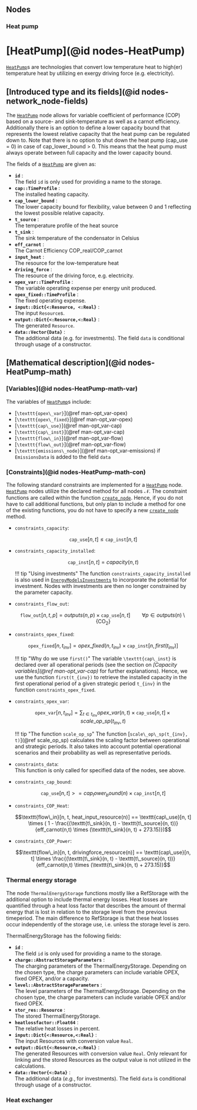 ## Nodes

### Heat pump

# [HeatPump](@id nodes-HeatPump)

[`HeatPump`](@ref)s are technologies that convert low temperature heat to high(er) temperature heat by utilizing en exergy driving force (e.g. electricity).

## [Introduced type and its fields](@id nodes-network_node-fields)

The [`HeatPump`](@ref) node allows for variable coefficient of performance (COP) based on a source- and sink-temperature as well as a carnot efficiency. 
Additionally there is an option to define a lower capacity bound that represents the lowest relative capacity that the heat pump can be regulated down to. Note that there is no option to shut down the heat pump (cap_use = 0) in case of cap_lower_bound > 0. This means that the heat pump must always operate between full capacity and the lower capacity bound. 

The fields of a [`HeatPump`](@ref) are given as:

- **`id`** :\
     The field `id` is only used for providing a name to the storage.
- **`cap::TimeProfile`** :\
    The installed heating capacity.
- **`cap_lower_bound`** :\
    The lower capacity bound for flexibility, value between 0 and 1 reflecting the lowest possible relative capacity. 
- **`t_source`** :\
    The temperature profile of the heat source
- **`t_sink`** :\
    The sink temperature of the condensator in Celsius
- **`eff_carnot`** :\
    The Carnot Efficiency COP_real/COP_carnot
- **`input_heat`** :\
    The resource for the low-temperature heat
- **`driving_force`** :\
    The resource of the driving force, e.g. electricity.
- **`opex_var::TimeProfile`** :\
    The variable operating expense per energy unit produced.
- **`opex_fixed::TimeProfile`** :\
    The fixed operating expense.
- **`input::Dict{<:Resource, <:Real}`** :\
    The input `Resource`s.
- **`output::Dict{<:Resource,<:Real}`** :\
    The generated `Resource`.
- **`data::Vector{Data}`** :\
    The additional data (e.g. for investments). The field `data` is conditional through usage of a constructor.

## [Mathematical description](@id nodes-HeatPump-math)

### [Variables](@id nodes-HeatPump-math-var)

The variables of [`HeatPump`](@ref)s include:

- [``\texttt{opex\_var}``](@ref man-opt_var-opex)
- [``\texttt{opex\_fixed}``](@ref man-opt_var-opex)
- [``\texttt{cap\_use}``](@ref man-opt_var-cap)
- [``\texttt{cap\_inst}``](@ref man-opt_var-cap)
- [``\texttt{flow\_in}``](@ref man-opt_var-flow)
- [``\texttt{flow\_out}``](@ref man-opt_var-flow)
- [``\texttt{emissions\_node}``](@ref man-opt_var-emissions) if `EmissionsData` is added to the field `data`

### [Constraints](@id nodes-HeatPump-math-con)

The following standard constraints are implemented for a [`HeatPump`](@ref) node.
[`HeatPump`](@ref) nodes utilize the declared method for all nodes 𝒩.
The constraint functions are called within the function [`create_node`](@ref).
Hence, if you do not have to call additional functions, but only plan to include a method for one of the existing functions, you do not have to specify a new [`create_node`](@ref) method.

- `constraints_capacity`:

  ```math
  \texttt{cap\_use}[n, t] \leq \texttt{cap\_inst}[n, t]
  ```

- `constraints_capacity_installed`:

  ```math
  \texttt{cap\_inst}[n, t] = capacity(n, t)
  ```

  !!! tip "Using investments"
      The function `constraints_capacity_installed` is also used in [`EnergyModelsInvestments`](https://energymodelsx.github.io/EnergyModelsInvestments.jl/) to incorporate the potential for investment.
      Nodes with investments are then no longer constrained by the parameter capacity.


- `constraints_flow_out`:

  ```math
  \texttt{flow\_out}[n, t, p] =
  outputs(n, p) \times \texttt{cap\_use}[n, t]
  \qquad \forall p \in outputs(n) \setminus \{\text{CO}_2\}
  ```

- `constraints_opex_fixed`:

  ```math
  \texttt{opex\_fixed}[n, t_{inv}] = opex\_fixed(n, t_{inv}) \times \texttt{cap\_inst}[n, first(t_{inv})]
  ```

  !!! tip "Why do we use `first()`"
      The variable ``\texttt{cap\_inst}`` is declared over all operational periods (see the section on *[Capacity variables](@ref man-opt_var-cap)* for further explanations).
      Hence, we use the function ``first(t_{inv})`` to retrieve the installed capacity in the first operational period of a given strategic period ``t_{inv}`` in the function `constraints_opex_fixed`.

- `constraints_opex_var`:

  ```math
  \texttt{opex\_var}[n, t_{inv}] = \sum_{t \in t_{inv}} opex\_var(n, t) \times \texttt{cap\_use}[n, t] \times scale\_op\_sp(t_{inv}, t)
  ```

  !!! tip "The function `scale_op_sp`"
      The function [``scale\_op\_sp(t_{inv}, t)``](@ref scale_op_sp) calculates the scaling factor between operational and strategic periods.
      It also takes into account potential operational scenarios and their probability as well as representative periods.

- `constraints_data`:\
  This function is only called for specified data of the nodes, see above.

- `constraints_cap_bound`:

  ```math
  \texttt{cap\_use}[n, t] >= cap_lower_bound(n) \times \texttt{cap\_inst}[n, t]
  ```

- `constraints_COP_Heat`:

  ```math
  \texttt{flow\_in}[n, t, heat_input_resource(n)] == \texttt{cap\_use}[n, t] \times ( 1 - \frac{(\texttt{t\_sink}(n, t) - \texttt{t\_source}(n, t))}{eff_carnot(n,t) \times (\texttt{t\_sink}(n, t) + 273.15)})
  ```
- `constraints_COP_Power`:

  ```math
  \texttt{flow\_in}[n, t, drivingforce_resource(n)] == \texttt{cap\_use}[n, t] \times \frac{(\texttt{t\_sink}(n, t) - \texttt{t\_source}(n, t))}{eff_carnot(n,t) \times (\texttt{t\_sink}(n, t) + 273.15)}
  ```


### Thermal energy storage

The node `ThermalEnergyStorage` functions mostly like a RefStorage with the additional option to include thermal energy losses. 
Heat losses are quantified through a heat loss factor that describes the amount of thermal energy that is lost in relation to the storage level from the previous timeperiod. The main difference to RefStorage is that these heat losses occur independently of the storage use, i.e. unless the storage level is zero. 

ThermalEnergyStorage has the following fields:
- **`id`** :\
     The field `id` is only used for providing a name to the storage.
- **`charge::AbstractStorageParameters`** :\
    The charging parameters of the ThermalEnergyStorage. Depending on the chosen type, the charge parameters can include variable OPEX, fixed OPEX,
  and/or a capacity.
- **`level::AbstractStorageParameters`** :\
    The level parameters of the ThermalEnergyStorage. Depending on the chosen type, the charge parameters can include variable OPEX and/or fixed OPEX.
- **`stor_res::Resource`** :\
    The stored ThermalEnergyStorage.
- **`heatlossfactor::Float64`** :\
    The relative heat losses in percent. 
- **`input::Dict{<:Resource,<:Real}`** :\
    The input Resources with conversion
  value `Real`.
- **`output::Dict{<:Resource,<:Real}`** :\
    The generated Resources with conversion  value `Real`. Only relevant for linking and the stored Resources as the output
  value is not utilized in the calculations.
- **`data::Vector{<:Data}`** :\
    The additional data (*e.g.*, for investments). The field `data` is conditional through usage of a constructor.


### Heat exchanger